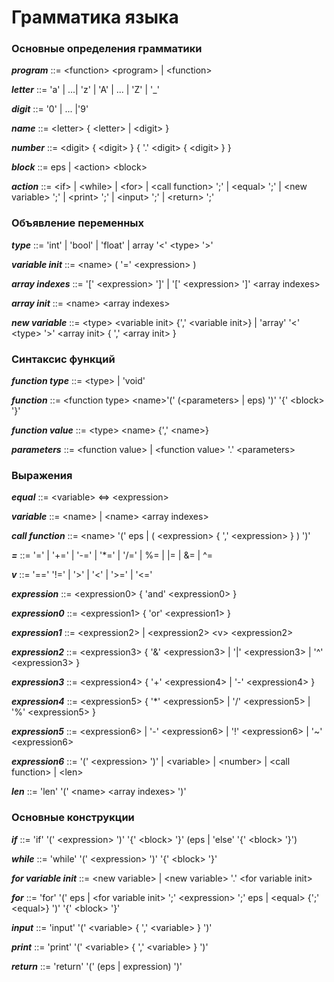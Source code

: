 # Грамматика языка
### Основные определения грамматики

***program*** ::= \<function> \<program> | \<function>

***letter*** ::= 'a' | ...| 'z' | 'A' | ... | 'Z' | '_'

***digit*** ::= '0' | ... |'9'

***name*** ::= \<letter> { \<letter> | \<digit> }

***number*** ::= \<digit> { \<digit> } { '.' \<digit> { \<digit> } }

***block*** ::= eps | \<action> \<block>

***action*** ::= \<if> | \<while> | \<for> | \<call function> ';' | \<equal> ';' | \<new variable> ';' | \<print> ';' | \<input> ';' | \<return> ';'

### Объявление переменных

***type*** ::= 'int' | 'bool' | 'float' | array '\<' \<type> '>'

***variable init*** ::= \<name> ( '=' \<expression> )

***array indexes*** ::= '\[' \<expression> '\]' | '\[' \<expression> '\]' \<array indexes>

***array init*** ::= \<name> \<array indexes>

***new variable*** ::= \<type> \<variable init> {',' \<variable init>} | 'array' '\<' \<type> '>' \<array init>  { ',' \<array init> }

### Синтаксис функций

***function type*** ::= \<type> | 'void'

***function*** ::= \<function type> \<name>'(' (\<parameters> | eps) ')' '{' \<block> '}' 

***function value*** ::= \<type> \<name> {',' \<name>}

***parameters*** ::= \<function value> | \<function value> '.' \<parameters> 

### Выражения
  
***equal*** ::= \<variable> <=> \<expression>

***variable*** ::= \<name> | \<name> \<array indexes>

***call function*** ::= \<name> '(' eps | ( \<expression> { ',' \<expression> } ) ')'

***=*** ::= '=' | '+=' | '-=' | '\*=' | '/=' | %= | |= | &= | ^= 

***v*** ::= '=='  '!=' | '>' | '<' | '>=' | '<=' 

***expression*** ::= \<expression0> { 'and' \<expression0> }

***expression0*** ::= \<expression1> { 'or' \<expression1> }

***expression1*** ::= \<expression2> | \<expression2> \<v> \<expression2>

***expression2*** ::= \<expression3> { '&' \<expression3> | '|' \<expression3> | '^' \<expression3> }

***expression3*** ::= \<expression4> { '+' \<expression4> | '-' \<expression4> }

***expression4*** ::= \<expression5> { '\*' \<expression5> | '/' \<expression5> | '%' \<expression5> }

***expression5*** ::= \<expression6> | '-' \<expression6> | '!' \<expression6> | '~' \<expression6>

***expression6*** ::= '(' \<expression> ')' | \<variable> | \<number> | \<call function> | \<len>

***len*** ::= 'len' '(' \<name> \<array indexes> ')'

### Основные конструкции

***if*** ::= 'if' '(' \<expression> ')' '{' \<block> '}' (eps | 'else' '{' \<block> '}')

***while*** ::= 'while' '(' \<expression> ')' '{' \<block> '}' 

***for variable init*** ::= \<new variable> | \<new variable> '.' \<for variable init>
  
***for*** ::= 'for' '(' eps | \<for  variable init> ';' \<expression> ';' eps | \<equal> {';' \<equal>} ')' '{' \<block> '}'

***input*** ::= 'input' '(' \<variable> { ',' \<variable> } ')'

***print*** ::= 'print' '(' \<variable> { ',' \<variable> } ')'

***return*** ::= 'return' '(' (eps | expression) ')'
